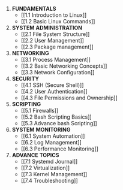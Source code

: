 1. **FUNDAMENTALS**
	- [[1.1 Introduction to Linux]]
	- [[1.2 Basic Linux Commands]]
2. **SYSTEM ADMINISTRATION**
	- [[2.1 File System Structure]]
	- [[2.2 User Management]]
	- [[2.3 Package management]]
3. **NETWORKING**
	- [[3.1 Process Management]]
	- [[3.2 Basic Networking Concepts]]
	- [[3.3 Network Configuration]]
4. **SECURITY**
	- [[4.1 SSH (Secure Shell)]]
	- [[4.2 User Authentication]]
	- [[4.3 File Permissions and Ownership]]
5. **SCRIPTING**
	- [[5.1 Firewalls]]
	- [[5.2 Bash Scripting Basics]]
	- [[5.3 Advance bash Scripting]]
6. **SYSTEM MONITORING**
	- [[6.1 System Automation]]
	- [[6.2 Log Management]]
	- [[6.3 Performance Monitoring]]
7. **ADVANCE TOPICS**
	- [[7.1 Systemd Journal]]
	- [[7.2 Virtualization]]
	- [[7.3 Kernel Management]]
	- [[7.4 Troubleshooting]]